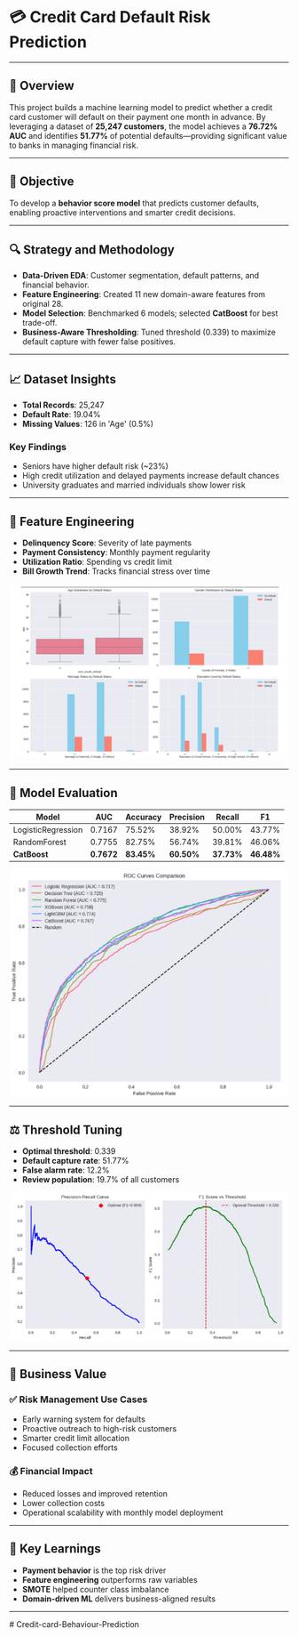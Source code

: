 # 💳 Credit Card Default Risk Prediction  

---

## 🧠 Overview  
This project builds a machine learning model to predict whether a credit card customer will default on their payment one month in advance. By leveraging a dataset of **25,247 customers**, the model achieves a **76.72% AUC** and identifies **51.77%** of potential defaults—providing significant value to banks in managing financial risk.

---
 
## 🎯 Objective  
To develop a **behavior score model** that predicts customer defaults, enabling proactive interventions and smarter credit decisions.

---

## 🔍 Strategy and Methodology  

- **Data-Driven EDA**: Customer segmentation, default patterns, and financial behavior.
- **Feature Engineering**: Created 11 new domain-aware features from original 28.
- **Model Selection**: Benchmarked 6 models; selected **CatBoost** for best trade-off.
- **Business-Aware Thresholding**: Tuned threshold (0.339) to maximize default capture with fewer false positives.

---

## 📈 Dataset Insights  
- **Total Records**: 25,247  
- **Default Rate**: 19.04%  
- **Missing Values**: 126 in 'Age' (0.5%)



### Key Findings  
- Seniors have higher default risk (~23%)  
- High credit utilization and delayed payments increase default chances  
- University graduates and married individuals show lower risk

---

## 🔧 Feature Engineering  

- **Delinquency Score**: Severity of late payments  
- **Payment Consistency**: Monthly payment regularity  
- **Utilization Ratio**: Spending vs credit limit  
- **Bill Growth Trend**: Tracks financial stress over time


![Top Features](./images/Screenshot%202025-06-30%20160108.png)

---

## 🤖 Model Evaluation  

| Model              | AUC    | Accuracy | Precision | Recall  | F1     |
|-------------------|--------|----------|-----------|---------|--------|
| LogisticRegression| 0.7167 | 75.52%   | 38.92%    | 50.00%  | 43.77% |
| RandomForest       | 0.7755 | 82.75%   | 56.74%    | 39.81%  | 46.06% |
| **CatBoost**       | **0.7672** | **83.45%** | **60.50%** | **37.73%** | **46.48%** |


![ROC_comparison](./images/Screenshot%202025-06-30%20160731.png)

---

## ⚖️ Threshold Tuning  
- **Optimal threshold**: 0.339  
- **Default capture rate**: 51.77%  
- **False alarm rate**: 12.2%  
- **Review population**: 19.7% of all customers  

![Threshold Optimization](./images/Screenshot%202025-06-30%20160017.png)

---

## 📌 Business Value  

### ✅ Risk Management Use Cases  
- Early warning system for defaults  
- Proactive outreach to high-risk customers  
- Smarter credit limit allocation  
- Focused collection efforts

### 💰 Financial Impact  
- Reduced losses and improved retention  
- Lower collection costs  
- Operational scalability with monthly model deployment  

---

## 🧠 Key Learnings  
- **Payment behavior** is the top risk driver  
- **Feature engineering** outperforms raw variables  
- **SMOTE** helped counter class imbalance  
- **Domain-driven ML** delivers business-aligned results  

---
#   C r e d i t - c a r d - B e h a v i o u r - P r e d i c t i o n 
 
 